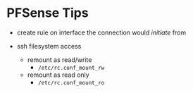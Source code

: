 # PFSense Tips

* create rule on interface the connection would *initiate* from

* ssh filesystem access
	* remount as read/write
		* `/etc/rc.conf_mount_rw`
	* remount as read only
		* `/etc/rc.conf_mount_ro`
